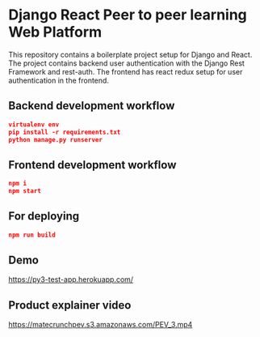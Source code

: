 # Django React Peer to peer learning Web Platform

This repository contains a boilerplate project setup for Django and React. The project contains backend user authentication with the Django Rest Framework and rest-auth. The frontend has react redux setup for user authentication in the frontend.

## Backend development workflow

```json
virtualenv env
pip install -r requirements.txt
python manage.py runserver
```

## Frontend development workflow

```json
npm i
npm start
```

## For deploying

```json
npm run build
```

## Demo

https://py3-test-app.herokuapp.com/

## Product explainer video

https://matecrunchpev.s3.amazonaws.com/PEV_3.mp4
